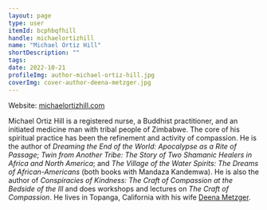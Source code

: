 ```yaml
---
layout: page
type: user
itemId: bcphbqfhill
handle: michaelortizhill
name: "Michael Ortiz Hill"
shortDescription: ""
tags:
date: 2022-10-21
profileImg: author-michael-ortiz-hill.jpg
coverImg: cover-author-deena-metzger.jpg
---
```


Website: [michaelortizhill.com](http://www.michaelortizhill.com/)

Michael Ortiz Hill is a registered nurse, a Buddhist practitioner, and an initiated medicine man with tribal people of Zimbabwe. The core of his spiritual practice has been the refinement and activity of compassion. He is the author of _Dreaming the End of the World: Apocalypse as a Rite of Passage_; _Twin from Another Tribe: The Story of Two Shamanic Healers in Africa and North America_; and _The Village of the Water Spirits: The Dreams of African-Americans_ (both books with Mandaza Kandemwa). He is also the author of _Conspiracies of Kindness: The Craft of Compassion at the Bedside of the Ill_ and does workshops and lectures on _The Craft of Compassion_. He lives in Topanga, California with his wife [Deena Metzger](../@deenametzger).
